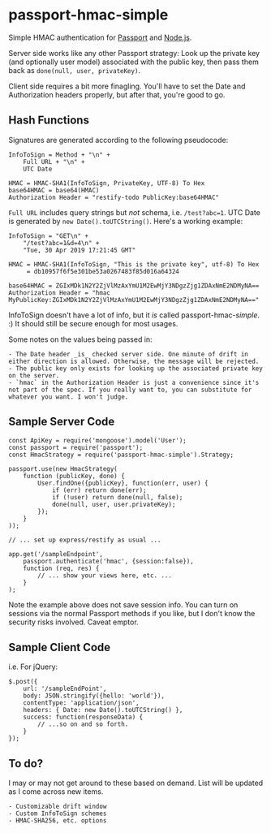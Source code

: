 # passport-hmac-simple
Simple HMAC authentication for [Passport](https://passportjs.org) and [Node.js](https://nodejs.org).

Server side works like any other Passport strategy: Look up the private key (and optionally user model) associated with the public key, then pass them back as `done(null, user, privateKey)`.

Client side requires a bit more finagling. You'll have to set the Date and Authorization headers properly, but after that, you're good to go.

## Hash Functions
Signatures are generated according to the following pseudocode:

```
InfoToSign = Method + "\n" +
    Full URL + "\n" +
    UTC Date

HMAC = HMAC-SHA1(InfoToSign, PrivateKey, UTF-8) To Hex
base64HMAC = base64(HMAC)
Authorization Header = "restify-todo PublicKey:base64HMAC"
```

`Full URL` includes query strings but _not_ schema, i.e. `/test?abc=1`. UTC Date is generated by `new Date().toUTCString()`. Here's a working example:

```
InfoToSign = "GET\n" +
    "/test?abc=1&d=4\n" +
    "Tue, 30 Apr 2019 17:21:45 GMT"

HMAC = HMAC-SHA1(InfoToSign, "This is the private key", utf-8) To Hex
     = db10957f6f5e301be53a0267483f85d016a64324

base64HMAC = ZGIxMDk1N2Y2ZjVlMzAxYmU1M2EwMjY3NDgzZjg1ZDAxNmE2NDMyNA==
Authorization Header = "hmac MyPublicKey:ZGIxMDk1N2Y2ZjVlMzAxYmU1M2EwMjY3NDgzZjg1ZDAxNmE2NDMyNA=="
```

InfoToSign doesn't have a lot of info, but it _is_ called passport-hmac-_simple_. :) It should still be secure enough for most usages.

Some notes on the values being passed in:

    - The Date header _is_ checked server side. One minute of drift in either direction is allowed. Otherwise, the message will be rejected.
    - The public key only exists for looking up the associated private key on the server.
    - `hmac` in the Authorization Header is just a convenience since it's not part of the spec. If you really want to, you can substitute for whatever you want. I won't judge.

## Sample Server Code

```
const ApiKey = require('mongoose').model('User');
const passport = require('passport');
const HmacStrategy = require('passport-hmac-simple').Strategy;

passport.use(new HmacStrategy(
    function (publicKey, done) {
        User.findOne({publicKey}, function(err, user) {
            if (err) return done(err);
            if (!user) return done(null, false);
            done(null, user, user.privateKey);
        });
    }
));

// ... set up express/restify as usual ...

app.get('/sampleEndpoint',
    passport.authenticate('hmac', {session:false}),
    function (req, res) {
        // ... show your views here, etc. ...
    }
);
```

Note the example above does not save session info. You can turn on sessions via the normal Passport methods if you like, but I don't know the security risks involved. Caveat emptor.

## Sample Client Code

i.e. For jQuery:

```
$.post({
    url: '/sampleEndPoint',
    body: JSON.stringify({hello: 'world'}),
    contentType: 'application/json',
    headers: { Date: new Date().toUTCString() },
    success: function(responseData) {
        // ...so on and so forth.
    }
});
```

## To do?

I may or may not get around to these based on demand. List will be updated as I come across new items.

    - Customizable drift window
    - Custom InfoToSign schemes
    - HMAC-SHA256, etc. options
